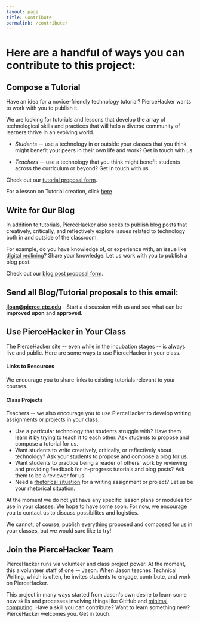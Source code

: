 ```yaml
---
layout: page
title: Contribute
permalink: /contribute/
---
```



# Here are a handful of ways you can contribute to this project:

## Compose a Tutorial

Have an idea for a novice-friendly technology tutorial? PierceHacker wants to work with you to publish it. 

We are looking for tutorials and lessons that develop the array of technological skills and practices that will help a diverse community of learners thrive in an evolving world. 

* *Students* -- use a technology in or outside your classes that you think might benefit your peers in their own life and work? Get in touch with us.
 
* *Teachers* -- use a technology that you think might benefit students across the curriculum or beyond? Get in touch with us.
 

Check out our [tutorial proposal form](/assets/tutorial-proposal-form.txt).

For a lesson on Tutorial creation, click [here](/contribute/Author_Tutorial.md)

## Write for Our Blog

In addition to tutorials, PierceHacker also seeks to publish blog posts that creatively, critically, and reflectively explore issues related to technology both in and outside of the classroom. 

For example, do you have knowledge of, or experience with, an issue like [digital redlining](https://en.wikipedia.org/wiki/Digital_redlining)? Share your knowledge. Let us work with you to publish a blog post. 

Check out our [blog post proposal form](/assets/blog-proposal-form.txt).

## Send all Blog/Tutorial proposals to this email:

**jloan@pierce.ctc.edu** - Start a discussion with us and see what can be **improved upon** and **approved.**

## Use PierceHacker in Your Class

The PierceHacker site -- even while in the incubation stages -- is always live and public. Here are some ways to use PierceHacker in your class.

#### Links to Resources
We encourage you to share links to existing tutorials relevant to your courses.

#### Class Projects

Teachers -- we also encourage you to use PierceHacker to develop writing assignments or projects in your class: 

* Use a particular technology that students struggle with? Have them learn it by trying to teach it to each other. Ask students to propose and compose a tutorial for us. 
* Want students to write creatively, critically, or reflectively about technology? Ask your students to propose and compose a blog for us.
* Want students to practice being a reader of others' work by reviewing and providing feedback for in-progress tutorials and blog posts? Ask them to be a reviewer for us.
* Need a [rhetorical situation](https://wac.colostate.edu/resources/wac/intro/rhetoric/) for a writing assignment or project? Let us be your rhetorical situation.

At the moment we do not yet have any specific lesson plans or modules for use in your classes. We  hope to have some soon. For now, we encourage you to contact us to discuss possibilites and logistics. 

We cannot, of course, publish everything proposed and composed for us in your classes, but we would sure like to try!

## Join the PierceHacker Team

PierceHacker runs via volunteer and class project power. At the moment, this a volunteer staff of one -- Jason. When Jason teaches Technical Writing, which is often, he invites students to engage, contribute, and work on PierceHacker.

This project in many ways started from Jason's own desire to learn some new skills and processes involving things like GitHub and [minimal computing](http://go-dh.github.io/mincomp/). Have a skill you can contribute? Want to learn something new? PierceHacker welcomes you. Get in touch.

 





